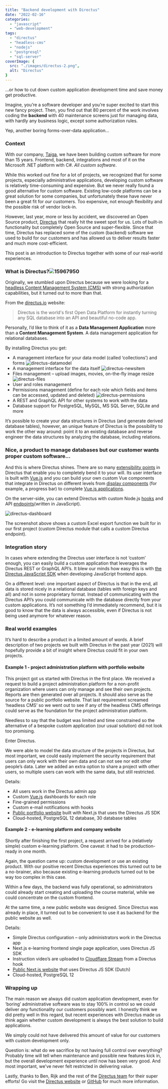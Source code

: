 ```yaml
---
title: "Backend development with Directus"
date: "2022-02-16"
categories: 
  - "javascript"
  - "web-development"
tags: 
  - "directus"
  - "headless-cms"
  - "nodejs"
  - "postgresql"
  - "sql-server"
coverImage: {
  src: "./images/directus-2.png",
  alt: "Directus"
} 
---
```


…or how to cut down custom application development time and save money get productive.

Imagine, you’re a software developer and you’re super excited to start this new fancy project. Then, you find out that 80 percent of the work involves coding the **backend** with 40 maintenance screens just for managing data, with hardly any business logic, except some authorization rules.

Yep, another boring forms-over-data application…

### Context

With our company, [Taiga](http://taiga.nl/en), we have been building custom software for more than 15 years. Frontend, backend, integrations and most of it on the Microsoft .NET platform with C#. _All custom software_.

While this worked out fine for a lot of projects, we recognized that for some projects, especially administrative applications, developing custom software is relatively time-consuming and expensive. But we never really found a good alternative for custom software. Existing low-code platforms can be a great solution for some companies, but unfortunately these have never been a great fit for _our_ customers. Too expensive, not enough flexibility and the possible risk of vendor lock-in.

However, last year, more or less by accident, we discovered an Open Source product, [Directus](http://directus.io) that really hit the sweet spot for us. Lots of built-in functionality but completely Open Source and super-flexible. Since that time, Directus has replaced some of the custom (backend) software we used to build for our customers and has allowed us to deliver results faster and much more cost-efficient.

This post is an introduction to Directus together with some of our real-world experiences.

### What is Directus?![15967950](./images/15967950_thumb.png "15967950")

Originally, we stumbled upon Directus because we were looking for a [headless Content Management System (CMS)](https://en.wikipedia.org/wiki/Headless_content_management_system) with strong authorization capabilities, but it turned out to more than that.

From the [directus.io](http://directus.io) website:

> Directus is the world's first Open Data Platform for instantly turning any SQL database into an API and beautiful no-code app.

Personally, I’d like to think of it as a **Data Management Application** more than a **Content Management System**. A data management application for relational databases.

By installing Directus you get:

- A management interface for your data model (called ‘collections’) and forms ![directus-datamodel](./images/directus-datamodel-2.png "directus-datamodel")
- A management interface for the data itself ![directus-newsitem](./images/directus-newsitem.png "directus-newsitem")
- Files management – upload images, movies, on-the-fly image resize ![directus-files](./images/directus-files.png "directus-files")
- User and roles management
- Permissions management (define for each role which fields and items can be accessed, updated and deleted) ![directus-permissions](./images/directus-permissions.png "directus-permissions")
- A REST and GraphQL API for other systems to work with the data
- Database support for PostgreSQL, MySQL, MS SQL Server, SQLite and more

It’s possible to create your data structures in Directus (and generate derived database tables), however, an unique feature of Directus is the possibility to work the other way around: point it to an existing database and reverse engineer the data structures by analyzing the database, including relations.

### Nice, a product to manage databases but our customer wants proper custom software…

And this is where Directus shines. There are so many [extensibility points](https://docs.directus.io/extensions/introduction/) in Directus that enable you to completely bend it to your will. Its user interface is built with [Vue.js](https://vuejs.org/) and you can build your own custom Vue components that integrate in Directus on different levels from [display components](https://docs.directus.io/extensions/displays/) (for example, a progress bar) to complete [Vue.js applications](https://docs.directus.io/extensions/modules/).

On the server-side, you can extend Directus with custom Node.js [hooks](https://docs.directus.io/extensions/hooks/) and API [endpoints](https://docs.directus.io/extensions/endpoints/)(written in JavaScript).

![directus-dashboard](./images/directus-dashboard_thumb-1.png "directus-dashboard")

The screenshot above shows a custom Excel export function we built for in our first project (custom Directus module that calls a custom Directus endpoint).

### Integration story

In cases where extending the Directus user interface is not ‘custom’ enough, you can easily build a custom application that leverages the Directus REST or GraphQL API’s. It blew our minds how easy this is with [the Directus JavaScript SDK](https://docs.directus.io/reference/sdk/) when developing JavaScript frontend apps.

On a different level: one important aspect of Directus is that in the end, all data is stored nicely in a relational database (tables with foreign keys and all) and not in some proprietary format. Instead of communicating with the Directus API’s you could communicate with the database directly from your custom applications. It’s not something I’d immediately recommend, but it is good to know that the data is always accessible, even if Directus is not being used anymore for whatever reason.

### Real world examples

It’s hard to describe a product in a limited amount of words. A brief description of two projects we built with Directus in the past year (2021) will hopefully provide a bit of insight where Directus could fit in your own projects.

#### Example 1 - project administration platform with portfolio website

This project got us started with Directus in the first place. We received a request to build a project administration platform for a non-profit organization where users can only manage and see their own projects. Reports are then generated over all projects. It should also serve as the source for a public portfolio website. That last requirement screamed ‘headless CMS’ so we went out to see if any of the headless CMS offerings could serve as the foundation for the project administration platform.

Needless to say that the budget was limited and time constrained so the alternative of a bespoke custom application (our usual solution) did not look too promising.

Enter Directus.

We were able to model the data structure of the projects in Directus, but most important, we could easily implement the security requirement that users can only work with their own data and can not see nor edit other people’s data. Later we added an extra option to share a project with other users, so multiple users can work with the same data, but still restricted.

Details:

- All users work in the Directus admin app
- Custom [Vue.js](https://vuejs.org/) dashboards for each role
- Fine-grained permissions
- Custom e-mail notifications with hooks
- [Public portfolio website](https://cultuurerfgoedachterhoek.nl) built with Next.js that uses the Directus JS SDK
- Cloud-hosted, PostgreSQL 12 database, 30 database tables

#### Example 2 - e-learning platform and company website

Shortly after finishing the first project, a request arrived for a (relatively simple) custom e-learning platform. One caveat: it had to be production-ready in one month.

Again, the question came up: custom development or use an existing product. With our positive recent Directus experiences this turned out to be a no-brainer, also because existing e-learning products turned out to be way too complex in this case.

Within a few days, the backend was fully operational, so administrators could already start creating and uploading the course material, while we could concentrate on the custom frontend.

At the same time, a new public website was designed. Since Directus was already in place, it turned out to be convenient to use it as backend for the public website as well.

Details:

- Simple Directus configuration – only administrators work in the Directus app
- Next.js e-learning frontend single page application, uses Directus JS SDK
- Instruction video’s are uploaded to [Cloudflare Stream](https://www.cloudflare.com/products/cloudflare-stream/) from a Directus hook
- [Public Next.js website](https://erfgoedverbindtoldenzaal.nl) that uses Directus JS SDK (Dutch)
- Cloud-hosted, PostgreSQL 12

### Wrapping up

The main reason we always did custom application development, even for ‘boring’ administrative software was to stay 100% in control so we could deliver _any_ functionality our customers possibly want. I honestly think we did pretty well in this regard, but recent experiences with Directus made us think again whether custom development is always the best solution to build applications.

We simply could not have delivered this amount of value for our customers with custom development only.

Question is: what do we sacrifice by not having full control over everything? Probably time will tell when maintenance and possible new features kick in, but the overall development experience until now has been very good. And most important, we’ve never felt restricted in delivering value.

Lastly, thanks to Ben, Rijk and the rest of the [Directus team](https://directus.io/organization/) for their super efforts! Go visit the [Directus website](https://directus.io) or [GitHub](https://github.com/directus/directus) for much more information.
